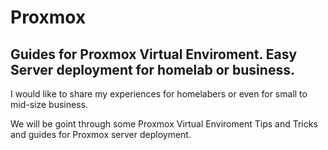 # Proxmox
## Guides for Proxmox Virtual Enviroment. Easy Server deployment for homelab or business.

I would like to share my experiences for homelabers or even for small to mid-size business.

We will be goint through some Proxmox Virtual Enviroment Tips and Tricks and guides for Proxmox server deployment.
